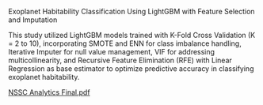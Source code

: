 Exoplanet Habitability Classification Using LightGBM with  Feature Selection and Imputation
<p>
This study utilized LightGBM models trained with K-Fold Cross Validation (K = 2 to 10), incorporating SMOTE and ENN for class imbalance handling, Iterative Imputer for null value management, VIF for addressing multicollinearity, and Recursive Feature Elimination (RFE) with Linear Regression as base estimator to optimize predictive accuracy in classifying exoplanet habitability.



[NSSC Analytics Final.pdf](https://github.com/smty2018/nssc-finals/files/13810931/NSSC.Analytics.Final.pdf)



